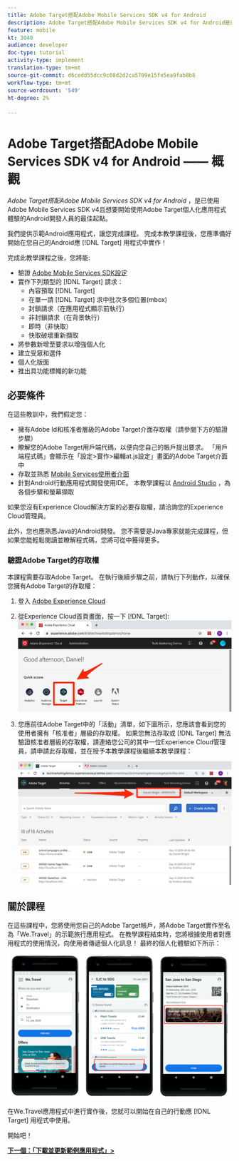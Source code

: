 ```yaml
---
title: Adobe Target搭配Adobe Mobile Services SDK v4 for Android
description: Adobe Target搭配Adobe Mobile Services SDK v4 for Android是已使用Adobe Mobile Services SDK v4且想要開始使用Adobe Target個人化應用程式體驗的Android開發人員的最佳起點。
feature: mobile
kt: 3040
audience: developer
doc-type: tutorial
activity-type: implement
translation-type: tm+mt
source-git-commit: d6cedd55dcc9c08d2d2ca5709e15fe5ea9fab8b8
workflow-type: tm+mt
source-wordcount: '549'
ht-degree: 2%

---
```



# Adobe Target搭配Adobe Mobile Services SDK v4 for Android —— 概觀

_Adobe Target搭配Adobe Mobile Services SDK v4 for Android_ ，是已使用Adobe Mobile Services SDK v4且想要開始使用Adobe Target個人化應用程式體驗的Android開發人員的最佳起點。

我們提供示範Android應用程式，讓您完成課程。 完成本教學課程後，您應準備好開始在您自己的Android應 [!DNL Target] 用程式中實作！

完成此教學課程之後，您將能:

* 驗證 [Adobe Mobile Services SDK設定](https://docs.adobe.com/content/help/en/mobile-services/android/getting-started-android/requirements.html)
* 實作下列類型的 [!DNL Target] 請求：
   * 內容預取 [!DNL Target]
   * 在單一請 [!DNL Target] 求中批次多個位置(mbox)
   * 封鎖請求（在應用程式顯示前執行）
   * 非封鎖請求（在背景執行）
   * 即時（非快取）
   * 快取破壞重新擷取
* 將參數新增至要求以增強個人化
* 建立受眾和選件
* 個人化版面
* 推出具功能標幟的新功能

## 必要條件

在這些教訓中，我們假定您：

* 擁有Adobe Id和核准者層級的Adobe Target介面存取權（請參閱下方的驗證步驟）
* 瞭解您的Adobe Target用戶端代碼，以便向您自己的帳戶提出要求。 「用戶端程式碼」會顯示在「設定>實作>編輯at.js設定」畫面的Adobe Target介面中
* 存取並熟悉 [Mobile Services使用者介面](https://mobilemarketing.adobe.com)
* 針對Android行動應用程式開發使用IDE。 本教學課程以 [Android Studio](https://developer.android.com/studio/install) ，為各個步驟和螢幕擷取

如果您沒有Experience Cloud解決方案的必要存取權，請洽詢您的Experience Cloud管理員。

此外，您也應熟悉Java的Android開發。 您不需要是Java專家就能完成課程，但如果您能輕鬆閱讀並瞭解程式碼，您將可從中獲得更多。

### 驗證Adobe Target的存取權

本課程需要存取Adobe Target。 在執行後續步驟之前，請執行下列動作，以確保您擁有Adobe Target的存取權：

1. 登入 [Adobe Experience Cloud](https://experience.adobe.com/)
1. 從Experience Cloud首頁畫面，按一下 [!DNL Target]:
   ![Experience Cloud首頁畫面](assets/aec_homeScreen_clickTarget.png)
1. 您應前往Adobe Target中的「活動」清單，如下圖所示，您應該會看到您的使用者擁有「核准者」層級的存取權。 如果您無法存取或 [!DNL Target] 無法驗證核准者層級的存取權，請連絡您公司的其中一位Experience Cloud管理員，請申請此存取權，並在授予本教學課程後繼續本教學課程：

   ![Adobe UI](assets/targetUI_approver.png)

## 關於課程

在這些課程中，您將使用您自己的Adobe Target帳戶，將Adobe Target實作至名為「We.Travel」的示範旅行應用程式。 在教學課程結束時，您將根據使用者對應用程式的使用情況，向使用者傳遞個人化訊息！ 最終的個人化體驗如下所示：

![We.Travel應用程式最終版](assets/overview_final_result.jpg)

在We.Travel應用程式中進行實作後，您就可以開始在自己的行動應 [!DNL Target] 用程式中使用。

開始吧！

**[下一個：「下載並更新範例應用程式」>](download-and-update-the-sample-app.md)**
